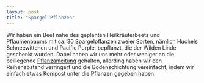 ```yaml
---
layout: post
title: "Spargel Pflanzen"
---
```

Wir haben ein Beet nahe des geplanten Heilkräuterbeets und Pflaumenbaums mit ca. 30 Spargelpflanzen zweier Sorten, nämlich Huchels Schneewittchen und Pacific Purple, bepflanzt, die der Wilden Linde geschenkt wurden. Dabei haben wir uns mehr oder weniger an die beiliegende [Pflanzanleitung](assets/Spargelinfo.pdf) gehalten, allerding haben wir den Reihenabstand verringert und die Bodenschichtung vereinfacht, indem wir einfach etwas Kompost unter die Pflanzen gegeben haben.
